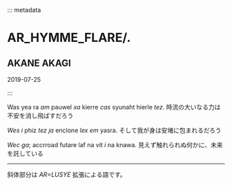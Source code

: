 ::: metadata

# AR_HYMME_FLARE/.

## AKANE AKAGI

2019-07-25

:::

Was yea ra *am* pauwel *xa* kierre *cas* syunaht hierle *tez*.
時流の大いなる力は不安を消し飛ばすだろう

*Wes i* phiz *tez ja* enclone *lex em* yasra.
そして我が身は安堵に包まれるだろう

*Wec ga*; accrroad futare laf na vit *i* na knawa.
見えず触れられぬ何かに、未来を託している

----

斜体部分は *AR=LUSYE* 拡張による語です。
